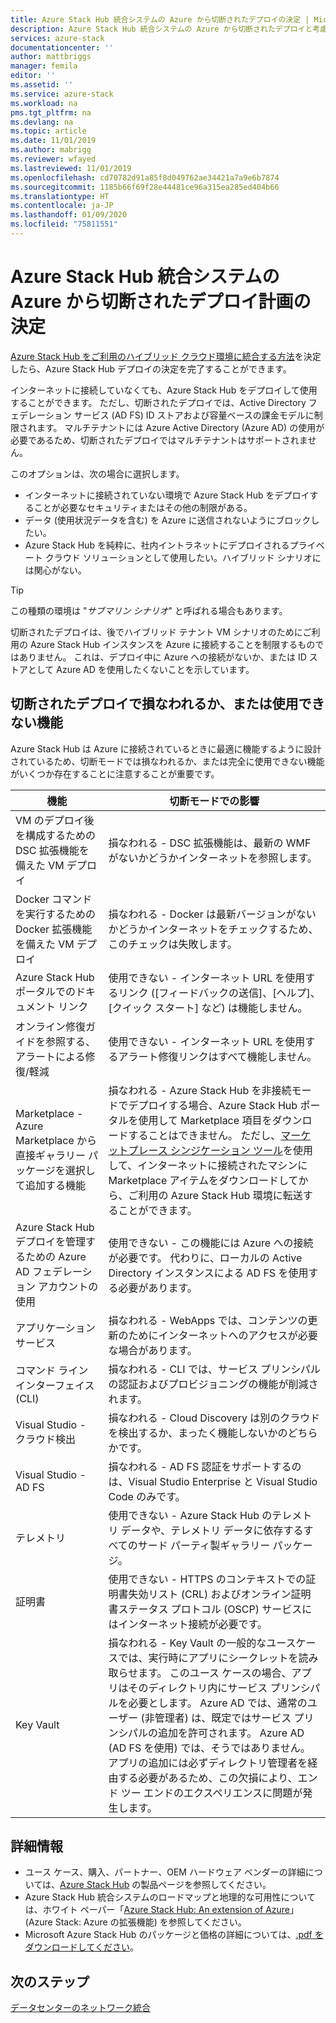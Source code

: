 ```yaml
---
title: Azure Stack Hub 統合システムの Azure から切断されたデプロイの決定 | Microsoft Docs
description: Azure Stack Hub 統合システムの Azure から切断されたデプロイと考慮すべき計画の決定について説明します。
services: azure-stack
documentationcenter: ''
author: mattbriggs
manager: femila
editor: ''
ms.assetid: ''
ms.service: azure-stack
ms.workload: na
pms.tgt_pltfrm: na
ms.devlang: na
ms.topic: article
ms.date: 11/01/2019
ms.author: mabrigg
ms.reviewer: wfayed
ms.lastreviewed: 11/01/2019
ms.openlocfilehash: cd70782d91a85f8d049762ae34421a7a9e6b7874
ms.sourcegitcommit: 1185b66f69f28e44481ce96a315ea285ed404b66
ms.translationtype: HT
ms.contentlocale: ja-JP
ms.lasthandoff: 01/09/2020
ms.locfileid: "75811551"
---
```

# <a name="azure-disconnected-deployment-planning-decisions-for-azure-stack-hub-integrated-systems"></a>Azure Stack Hub 統合システムの Azure から切断されたデプロイ計画の決定
[Azure Stack Hub をご利用のハイブリッド クラウド環境に統合する方法](azure-stack-connection-models.md)を決定したら、Azure Stack Hub デプロイの決定を完了することができます。

インターネットに接続していなくても、Azure Stack Hub をデプロイして使用することができます。 ただし、切断されたデプロイでは、Active Directory フェデレーション サービス (AD FS) ID ストアおよび容量ベースの課金モデルに制限されます。 マルチテナントには Azure Active Directory (Azure AD) の使用が必要であるため、切断されたデプロイではマルチテナントはサポートされません。

このオプションは、次の場合に選択します。
- インターネットに接続されていない環境で Azure Stack Hub をデプロイすることが必要なセキュリティまたはその他の制限がある。
- データ (使用状況データを含む) を Azure に送信されないようにブロックしたい。
- Azure Stack Hub を純粋に、社内イントラネットにデプロイされるプライベート クラウド ソリューションとして使用したい。ハイブリッド シナリオには関心がない。

> [!TIP]
> この種類の環境は "*サブマリン シナリオ*" と呼ばれる場合もあります。

切断されたデプロイは、後でハイブリッド テナント VM シナリオのためにご利用の Azure Stack Hub インスタンスを Azure に接続することを制限するものではありません。 これは、デプロイ中に Azure への接続がないか、または ID ストアとして Azure AD を使用したくないことを示しています。

## <a name="features-that-are-impaired-or-unavailable-in-disconnected-deployments"></a>切断されたデプロイで損なわれるか、または使用できない機能 
Azure Stack Hub は Azure に接続されているときに最適に機能するように設計されているため、切断モードでは損なわれるか、または完全に使用できない機能がいくつか存在することに注意することが重要です。

|機能|切断モードでの影響|
|-----|-----|
|VM のデプロイ後を構成するための DSC 拡張機能を備えた VM デプロイ|損なわれる - DSC 拡張機能は、最新の WMF がないかどうかインターネットを参照します。|
|Docker コマンドを実行するための Docker 拡張機能を備えた VM デプロイ|損なわれる - Docker は最新バージョンがないかどうかインターネットをチェックするため、このチェックは失敗します。|
|Azure Stack Hub ポータルでのドキュメント リンク|使用できない - インターネット URL を使用するリンク ([フィードバックの送信]、[ヘルプ]、[クイック スタート] など) は機能しません。|
|オンライン修復ガイドを参照する、アラートによる修復/軽減|使用できない - インターネット URL を使用するアラート修復リンクはすべて機能しません。|
|Marketplace - Azure Marketplace から直接ギャラリー パッケージを選択して追加する機能|損なわれる - Azure Stack Hub を非接続モードでデプロイする場合、Azure Stack Hub ポータルを使用して Marketplace 項目をダウンロードすることはできません。 ただし、[マーケットプレース シンジケーション ツール](azure-stack-download-azure-marketplace-item.md)を使用して、インターネットに接続されたマシンに Marketplace アイテムをダウンロードしてから、ご利用の Azure Stack Hub 環境に転送することができます。|
|Azure Stack Hub デプロイを管理するための Azure AD フェデレーション アカウントの使用|使用できない - この機能には Azure への接続が必要です。 代わりに、ローカルの Active Directory インスタンスによる AD FS を使用する必要があります。|
|アプリケーション サービス|損なわれる - WebApps では、コンテンツの更新のためにインターネットへのアクセスが必要な場合があります。|
|コマンド ライン インターフェイス (CLI)|損なわれる - CLI では、サービス プリンシパルの認証およびプロビジョニングの機能が削減されます。|
|Visual Studio - クラウド検出|損なわれる - Cloud Discovery は別のクラウドを検出するか、まったく機能しないかのどちらかです。|
|Visual Studio - AD FS|損なわれる - AD FS 認証をサポートするのは、Visual Studio Enterprise と Visual Studio Code のみです。
テレメトリ|使用できない - Azure Stack Hub のテレメトリ データや、テレメトリ データに依存するすべてのサード パーティ製ギャラリー パッケージ。|
|証明書|使用できない - HTTPS のコンテキストでの証明書失効リスト (CRL) およびオンライン証明書ステータス プロトコル (OSCP) サービスにはインターネット接続が必要です。|
|Key Vault|損なわれる - Key Vault の一般的なユースケースでは、実行時にアプリにシークレットを読み取らせます。 このユース ケースの場合、アプリはそのディレクトリ内にサービス プリンシパルを必要とします。 Azure AD では、通常のユーザー (非管理者) は、既定ではサービス プリンシパルの追加を許可されます。 Azure AD (AD FS を使用) では、そうではありません。 アプリの追加には必ずディレクトリ管理者を経由する必要があるため、この欠損により、エンド ツー エンドのエクスペリエンスに問題が発生します。

## <a name="learn-more"></a>詳細情報
- ユース ケース、購入、パートナー、OEM ハードウェア ベンダーの詳細については、[Azure Stack Hub](https://azure.microsoft.com/overview/azure-stack/) の製品ページを参照してください。
- Azure Stack Hub 統合システムのロードマップと地理的な可用性については、ホワイト ペーパー「[Azure Stack Hub: An extension of Azure](https://azure.microsoft.com/resources/azure-stack-an-extension-of-azure/)」 (Azure Stack: Azure の拡張機能) を参照してください。 
- Microsoft Azure Stack Hub のパッケージと価格の詳細については、[.pdf をダウンロードしてください](https://azure.microsoft.com/mediahandler/files/resourcefiles/5bc3f30c-cd57-4513-989e-056325eb95e1/Azure-Stack-packaging-and-pricing-datasheet.pdf)。 

## <a name="next-steps"></a>次のステップ
[データセンターのネットワーク統合](azure-stack-network.md)
